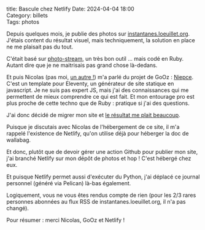 title: Bascule chez Netlify
Date: 2024-04-04 18:00  
Category: billets  
Tags: photos

Depuis quelques mois, je publie des photos sur [instantanes.loeuillet.org](https://instantanes.loeuillet.org). J'étais content du résultat visuel, mais techniquement, la solution en place ne me plaisait pas du tout. 

C'était basé sur [photo-stream](https://github.com/waschinski/photo-stream), un très bon outil ... mais codé en Ruby.  
Autant dire que je ne maitrisais pas grand chose là-dedans. 

Et puis Nicolas (pas moi, [un autre !](https://nicolas-hoizey.photo/)) m'a parlé du projet de GoOz : [Niepce](https://github.com/GoOz/Niepce).  
C'est un template pour Eleventy, un générateur de site statique en javascript. Je ne suis pas expert JS, mais j'ai des connaissances qui me permettent de mieux comprendre ce qui est fait. Et mon entourage pro est plus proche de cette techno que de Ruby : pratique si j'ai des questions. 

J'ai donc décidé de migrer mon site et [le résultat me plait beaucoup](https://instantanes.loeuillet.org/). 

Puisque je discutais avec Nicolas de l'hébergement de ce site, il m'a rappelé l'existence de Netlify, qu'on utilise déjà pour héberger la doc de wallabag. 

Et donc, plutôt que de devoir gérer une action Github pour publier mon site, j'ai branché Netlify sur mon dépôt de photos et hop ! C'est hébergé chez eux. 

Et puisque Netlify permet aussi d'exécuter du Python, j'ai déplacé ce journal personnel (généré via Pelican) là-bas également. 

Logiquement, vous ne vous êtes rendus compte de rien (pour les 2/3 rares personnes abonnées au flux RSS de instantanes.loeuillet.org, il n'a pas changé). 

Pour résumer : merci Nicolas, GoOz et Netlify ! 